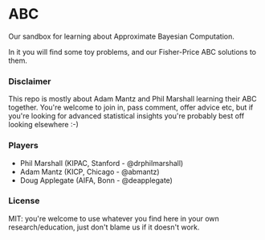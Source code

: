 # ABC
Our sandbox for learning about Approximate Bayesian Computation.

In it you will find some toy problems, and our Fisher-Price ABC solutions to them. 

### Disclaimer

This repo is mostly about Adam Mantz and Phil Marshall learning their ABC together. You're welcome to join in, pass comment, offer advice etc, but if you're looking for advanced statistical insights you're probably best off looking elsewhere :-)

### Players

* Phil Marshall (KIPAC, Stanford - @drphilmarshall)
* Adam Mantz (KICP, Chicago - @abmantz)
* Doug Applegate (AIFA, Bonn - @deapplegate)

### License

MIT: you're welcome to use whatever you find here in your own research/education, just don't blame us if it doesn't work. 
